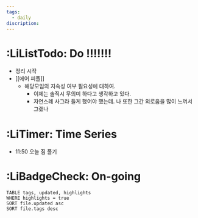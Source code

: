 ```yaml
---
tags:
  - daily
discription:
---
```

# :LiListTodo: Do !!!!!!!
- 정리 시작
- [[에어 피플]]
	- 해당모임의 지속성 여부 필요성에 대하여.
		- 이제는 솔직시 무의미 하다고 생각하고 있다.
		- 자연스례 사그라 들게 했어야 했는데. 나 또한 그간 외로움을 많이 느껴서 그랬나
# :LiTimer: Time Series
- 11:50 오늘 짐 풀기
# :LiBadgeCheck: On-going
```dataview
TABLE tags, updated, highlights
WHERE highlights = true
SORT file.updated asc
SORT file.tags desc
```


